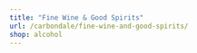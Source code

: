 ```yaml
---
title: "Fine Wine & Good Spirits"
url: /carbondale/fine-wine-and-good-spirits/
shop: alcohol
---
```

